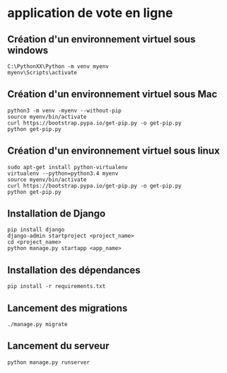 # application de vote en ligne

## Création d'un environnement virtuel sous windows

```
C:\PythonXX\Python -m venv myenv
myenv\Scripts\activate

```

## Création d'un environnement virtuel sous Mac

```
python3 -m venv -myenv --without-pip
source myenv/bin/activate
curl https://bootstrap.pypa.io/get-pip.py -o get-pip.py
python get-pip.py
```

## Création d'un environnement virtuel sous linux 

```
sudo apt-get install python-virtualenv
virtualenv --python=python3.4 myenv
source myenv/bin/activate
curl https://bootstrap.pypa.io/get-pip.py -o get-pip.py
python get-pip.py
```

## Installation de Django

```
pip install django
django-admin startproject <project_name>
cd <project_name>
python manage.py startapp <app_name>
```

## Installation des dépendances

```
pip install -r requirements.txt
```

## Lancement des migrations

```
./manage.py migrate
```

## Lancement du serveur

```
python manage.py runserver
```
